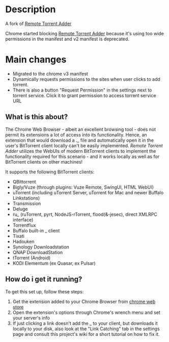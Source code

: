 # Description
A fork of [Remote Torrent Adder](https://github.com/bogenpirat/remote-torrent-adder)

Chrome started blocking [Remote Torrent Adder](https://github.com/bogenpirat/remote-torrent-adder) because it's using too wide permissions in the manifest and v2 manifest is deprecated.

# Main changes
* Migrated to the chrome v3 manifest
* Dynamically requests permissions to the sites when user clicks to add torrent.
* There is also a button "Request Permission" in the settings next to torrent service. Click it to grant permission to access torrent service URL

## What is this about?
The Chrome Web Browser - albeit an excellent browsing tool - does not permit its extensions a lot of access into its functionality. Hence, an extension that would download a ._ file and automatically open it in the user's BitTorrent client locally can't be easily implemented. *Remote Torrent Adder* utilizes the WebUIs of modern BitTorrent clients to implement the functionality required for this scenario - and it works locally as well as for BitTorrent clients on other machines!

It supports the following BitTorrent clients:
  * QBittorrent
  * Bigly/Vuze (through plugins: Vuze Remote, SwingUI, HTML WebUI)
  * uTorrent (including uTorrent Server, uTorrent for Mac and newer Buffalo Linkstations)
  * Transmission
  * Deluge
  * ru_ (ruTorrent, pyrt, NodeJS-rTorrent, flood(&-jesec), direct XMLRPC interface)
  * Torrentflux
  * Buffalo built-in _ client
  * Tixati
  * Hadouken
  * Synology Downloadstation
  * QNAP DownloadStation
  * tTorrent (Android)
  * KODI Elementum (ex Quasar, ex Pulsar) 


## How do i get it running?
To get this set up, follow these steps:

1. Get the extension added to your Chrome Browser from [chrome web store](https://chromewebstore.google.com/detail/remote-torrent-adder-20/boaagclaaldomaifffijcfbmapagjcoe)
2. Open the extension's options through Chrome's wrench menu and set your server's info
3. If just clicking a link doesn't add the _ to your client, but downloads it locally to your disk, also look at the "Link Catching" tab in the settings page and consult this project's wiki for a short tutorial on how to fix it.
